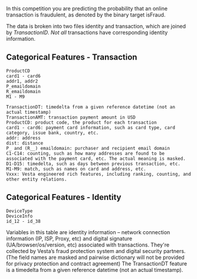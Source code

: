 In this competition you are predicting the probability that an online transaction is fraudulent, as denoted by the binary target isFraud.

The data is broken into two files identity and transaction, which are joined by *TransactionID*. *Not all* transactions have corresponding identity information.
## Categorical Features - Transaction

    ProductCD
    card1 - card6
    addr1, addr2
    P_emaildomain
    R_emaildomain
    M1 - M9
    
    TransactionDT: timedelta from a given reference datetime (not an actual timestamp)
    TransactionAMT: transaction payment amount in USD
    ProductCD: product code, the product for each transaction
    card1 - card6: payment card information, such as card type, card category, issue bank, country, etc.
    addr: address
    dist: distance
    P_ and (R__) emaildomain: purchaser and recipient email domain
    C1-C14: counting, such as how many addresses are found to be associated with the payment card, etc. The actual meaning is masked.
    D1-D15: timedelta, such as days between previous transaction, etc.
    M1-M9: match, such as names on card and address, etc.
    Vxxx: Vesta engineered rich features, including ranking, counting, and other entity relations.

## Categorical Features - Identity

    DeviceType
    DeviceInfo
    id_12 - id_38
    
Variables in this table are identity information – network connection information (IP, ISP, Proxy, etc) and digital signature (UA/browser/os/version, etc) associated with transactions.
They're collected by Vesta’s fraud protection system and digital security partners.
(The field names are masked and pairwise dictionary will not be provided for privacy protection and contract agreement)
The TransactionDT feature is a timedelta from a given reference datetime (not an actual timestamp).



